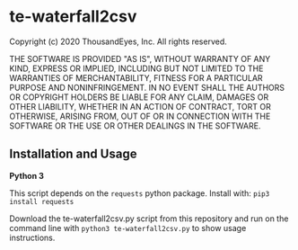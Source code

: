 # te-waterfall2csv

Copyright (c) 2020 ThousandEyes, Inc. All rights reserved.


THE SOFTWARE IS PROVIDED "AS IS", WITHOUT WARRANTY OF ANY KIND, EXPRESS OR
IMPLIED, INCLUDING BUT NOT LIMITED TO THE WARRANTIES OF MERCHANTABILITY,
FITNESS FOR A PARTICULAR PURPOSE AND NONINFRINGEMENT. IN NO EVENT SHALL THE
AUTHORS OR COPYRIGHT HOLDERS BE LIABLE FOR ANY CLAIM, DAMAGES OR OTHER
LIABILITY, WHETHER IN AN ACTION OF CONTRACT, TORT OR OTHERWISE, ARISING FROM,
OUT OF OR IN CONNECTION WITH THE SOFTWARE OR THE USE OR OTHER DEALINGS IN THE
SOFTWARE.

## Installation and Usage
**Python 3**

This script depends on the `requests` python package. Install with:
`pip3 install requests`

Download the te-waterfall2csv.py script from this repository and run on 
the command line with `python3 te-waterfall2csv.py` to show usage 
instructions. 
